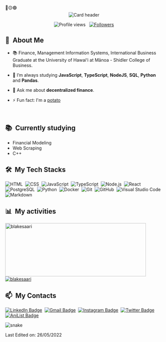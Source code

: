 <div>
🔴🟡🟢

<br>

</div>


<div align="center">
  <img src="https://raw.githubusercontent.com/gist/blakesaari/99b1635ffc5c8e325bdcdd93115f09f9/raw/22c367b789fc8fabb9608e44133eddb3c3c432ce/github-header-image.svg" alt="Card header"/>
</div>

<p align="center">
  <img src="https://komarev.com/ghpvc/?username=blakesaari&color=blueviolet" alt="Profile views" />
  &nbsp;
  <a href="https://github.com/blakesaari?tab=followers">
    <img src="https://img.shields.io/github/followers/blakesaari?style=social" alt="Followers" />
  </a>
</p>


<div>

  ## 🧭 &nbsp;About Me

  - 📚 Finance, Management Information Systems, International Business Graduate at the University of Hawaiʻi at Mānoa - Shidler College of Business.
  <!-- - 🔭 I'm currently working on <a href="#">MyJob</a> -->

  - 🌱  I’m always studying **JavaScript**, **TypeScript**, **NodeJS**, **SQL**, **Python** and **Pandas**.

  - 💬 Ask me about **decentralized finance**.

  - ⚡ Fun fact: I'm a <a href="https://en.wikipedia.org/wiki/Potato">potato</a>

  <br>
  

</div>


<div>

  ## 📚 &nbsp;Currently studying

  - Financial Modeling
  - Web Scraping
  - C++

</div>


<div>

  ## 🛠️ &nbsp;My Tech Stacks

  ![HTML](https://img.shields.io/badge/-HTML-0D1117?style=flat&logo=HTML5)&nbsp;
  ![CSS](https://img.shields.io/badge/-CSS-0D1117?style=flat&logo=CSS3&logoColor=1572B6)&nbsp;
  ![JavaScript](https://img.shields.io/badge/-JavaScript-0D1117?style=flat&logo=javascript)&nbsp;
  ![TypeScript](https://img.shields.io/badge/-TypeScript-0D1117?style=flat&logo=typescript)&nbsp;
  ![Node.js](https://img.shields.io/badge/-Node.js-0D1117?style=flat&logo=node.js)&nbsp;
  ![React](https://img.shields.io/badge/-React-0D1117?style=flat&logo=react)&nbsp;
  ![PostgreSQL](https://img.shields.io/badge/-PostgreSQL-0D1117?style=flat&logo=postgresql)&nbsp;
  ![Python](https://img.shields.io/badge/-Python-0D1117?style=flat&logo=python)&nbsp;
  ![Docker](https://img.shields.io/badge/-Docker-0D1117?style=flat&logo=docker)&nbsp;
  ![Git](https://img.shields.io/badge/-Git-0D1117?style=flat&logo=git)&nbsp;
  ![GitHub](https://img.shields.io/badge/-GitHub-0D1117?style=flat&logo=github)&nbsp;
  ![Visual Studio Code](https://img.shields.io/badge/-VS%20Code-0D1117?style=flat&logo=visual-studio-code&logoColor=007ACC)&nbsp;
  ![Markdown](https://img.shields.io/badge/-Markdown-0D1117?style=flat&logo=markdown)

</div>


<div>

  ## 📊 &nbsp;My activities
  <a href="https://github.com/blakesaari">
    <img width=450 height=170 align="center" alt="blakesaari" src="https://github-readme-stats.vercel.app/api?username=blakesaari&theme=midnight-purple&show_icons=true&bg_color=0D1117&hide_border=true&count_private=true" />
  </a>
  <a href="https://github.com/blakesaari">
    <img align="center" alt="blakesaari" src="https://github-readme-stats.vercel.app/api/top-langs/?username=blakesaari&theme=midnight-purple&layout=compact&bg_color=0D1117&hide_border=true&count_private=true" />
  </a>
</div>

<div>

  ## 📫 &nbsp;My Contacts

  <!-- [![Portfolio Badge](https://img.shields.io/badge/-Portifolio-blueviolet?style=flat-square&logo=Portfolio&logoColor=white)](https://blakesaari.github.io/)&nbsp; -->
  [![LinkedIn Badge](https://img.shields.io/badge/-Pablo_Silva-blue?style=flat-square&logo=Linkedin&logoColor=white&link=https://www.linkedin.com/in/pablodsilva/)](https://www.linkedin.com/in/pablodsilva/)&nbsp;
  [![Gmail Badge](https://img.shields.io/badge/-pablo.pds100@gmail.com-red?style=flat-square&logo=Gmail&logoColor=white)](mailto:pablo.pds100@gmail.com)&nbsp;
  [![Instagram Badge](https://img.shields.io/badge/-blakesaari__-EB2A08?style=flat-square&logo=Instagram&logoColor=white)](https://www.instagram.com/blakesaari_/)&nbsp;
  [![Twitter Badge](https://img.shields.io/badge/-blakesaari-blue?style=flat-square&logo=Twitter&logoColor=white)](https://twitter.com/blakesaari)&nbsp;
  [![AniList Badge](https://img.shields.io/badge/-blakesaari-C063FF?style=flat-square&logo=Anilist&logoColor=white)](https://anilist.co/user/blakesaari/)

</div>


<!-- ![Snake animation](https://github.com/blakesaari/blakesaari/blob/output/github-contribution-grid-snake.svg) -->

<div>
  <img src="https://github.com/blakesaari/blakesaari/raw/output/github-contribution-grid-snake.svg" alt="snake"></center>
</div>

<!-- ## 📚 &nbsp;My Projects -->


Last Edited on: 26/05/2022